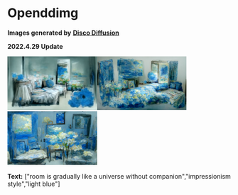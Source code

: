 # Openddimg
**Images generated by** [**Disco Diffusion**](https://github.com/alembics/disco-diffusion)

**2022.4.29 Update**

<img src="img/img01.png" width="40%"><img src="img/img02.png" width="40%"><img src="img/img03.png" width="40%">

**Text:** ["room is gradually like a universe without companion","impressionism style","light blue"]
